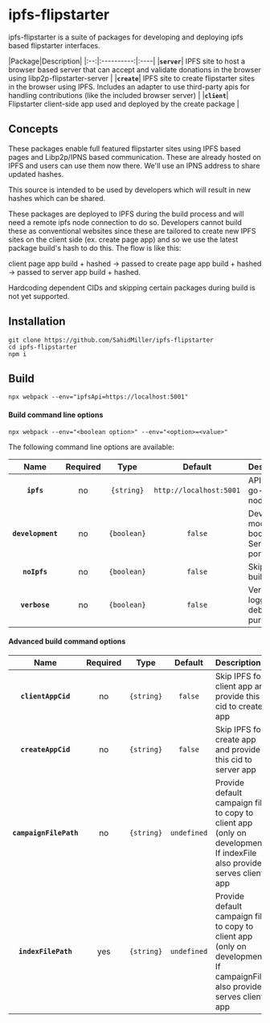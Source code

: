 # ipfs-flipstarter

ipfs-flipstarter is a suite of packages for developing and deploying ipfs based flipstarter interfaces.

|Package|Description|
|:--:|:----------:|:----|
|**`server`**| IPFS site to host a browser based server that can accept and validate donations in the browser using libp2p-flipstarter-server |
|**`create`**| IPFS site to create flipstarter sites in the browser using IPFS. Includes an adapter to use third-party apis for handling contributions (like the included browser server) |
|**`client`**| Flipstarter client-side app used and deployed by the create package |

## Concepts

These packages enable full featured flipstarter sites using IPFS based pages and Libp2p/IPNS based communication. These are already hosted on IPFS and users can use them now there. We'll use an IPNS address to share updated hashes. 

This source is intended to be used by developers which will result in new hashes which can be shared.

These packages are deployed to IPFS during the build process and will need a remote ipfs node connection to do so. Developers cannot build these as conventional websites since these are tailored to create new IPFS sites on the client side (ex. create page app) and so we use the latest package build's hash to do this. The flow is like this:

client page app build + hashed -> passed to create page app build + hashed -> passed to server app build + hashed.

Hardcoding dependent CIDs and skipping certain packages during build is not yet supported.

## Installation

```
git clone https://github.com/SahidMiller/ipfs-flipstarter
cd ipfs-flipstarter 
npm i
```

## Build

```
npx webpack --env="ipfsApi=https://localhost:5001"
```

#### Build command line options

`npx webpack --env="<boolean option>" --env="<option>=<value>"`

The following command line options are available:

|Name|Required|Type|Default|Description|
|:--:|:-----:|:--:|:-----:|:----------|
|**`ipfs`**|no|`{string}`|`http://localhost:5001`| API URL for go-ipfs node. |
|**`development`**|no|`{boolean}`|`false`| Development mode boolean flag. Serves on port 55554 |
|**`noIpfs`**|no|`{boolean}`|`false`| Skip IPFS build |
|**`verbose`**|no|`{boolean}`|`false`| Verbose logging for debugging purposes |

#### Advanced build command options

|Name|Required|Type|Default|Description|
|:--:|:-----:|:--:|:-----:|:----------|
|**`clientAppCid`**|no|`{string}`|`false`| Skip IPFS for client app and provide this cid to create app |
|**`createAppCid`**|no|`{string}`|`false`| Skip IPFS for create app and provide this cid to server app |
|**`campaignFilePath`**|no|`{string}`|`undefined`| Provide default campaign file to copy to client app (only on development). If indexFile also provided, serves client app |
|**`indexFilePath`**|yes|`{string}`|`undefined`| Provide default campaign file to copy to client app (only on development). If campaignFile also provided, serves client app  |
